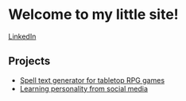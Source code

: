 # Welcome to my little site!

[LinkedIn](www.linkedin.com/in/dallinclayton)

## Projects
* [Spell text generator for tabletop RPG games](https://colab.research.google.com/drive/1oJ3ME3o4phOEojVfC5ww6U33CukYLKsh?usp=sharing)
* [Learning personality from social media](https://github.com/MangoMoe/learn_personality_from_social_media)

